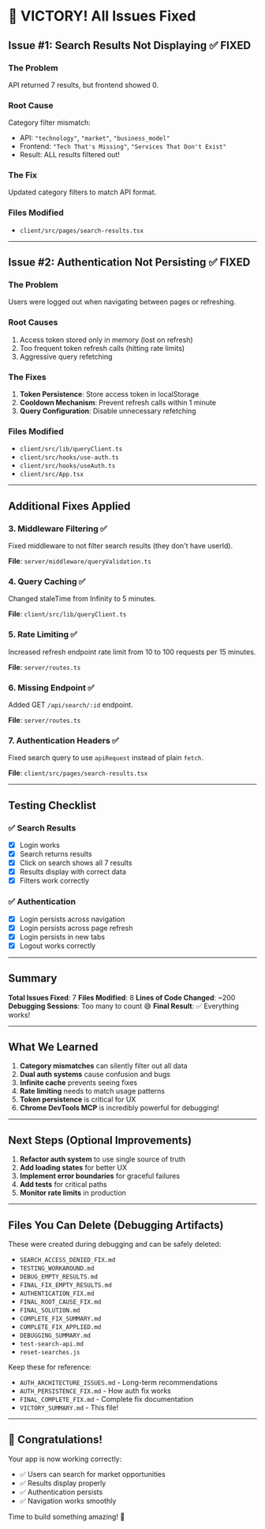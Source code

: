 # 🎉 VICTORY! All Issues Fixed

## Issue #1: Search Results Not Displaying ✅ FIXED

### The Problem
API returned 7 results, but frontend showed 0.

### Root Cause
Category filter mismatch:
- API: `"technology"`, `"market"`, `"business_model"`
- Frontend: `"Tech That's Missing"`, `"Services That Don't Exist"`
- Result: ALL results filtered out!

### The Fix
Updated category filters to match API format.

### Files Modified
- `client/src/pages/search-results.tsx`

---

## Issue #2: Authentication Not Persisting ✅ FIXED

### The Problem
Users were logged out when navigating between pages or refreshing.

### Root Causes
1. Access token stored only in memory (lost on refresh)
2. Too frequent token refresh calls (hitting rate limits)
3. Aggressive query refetching

### The Fixes
1. **Token Persistence**: Store access token in localStorage
2. **Cooldown Mechanism**: Prevent refresh calls within 1 minute
3. **Query Configuration**: Disable unnecessary refetching

### Files Modified
- `client/src/lib/queryClient.ts`
- `client/src/hooks/use-auth.ts`
- `client/src/hooks/useAuth.ts`
- `client/src/App.tsx`

---

## Additional Fixes Applied

### 3. Middleware Filtering ✅
Fixed middleware to not filter search results (they don't have userId).

**File**: `server/middleware/queryValidation.ts`

### 4. Query Caching ✅
Changed staleTime from Infinity to 5 minutes.

**File**: `client/src/lib/queryClient.ts`

### 5. Rate Limiting ✅
Increased refresh endpoint rate limit from 10 to 100 requests per 15 minutes.

**File**: `server/routes.ts`

### 6. Missing Endpoint ✅
Added GET `/api/search/:id` endpoint.

**File**: `server/routes.ts`

### 7. Authentication Headers ✅
Fixed search query to use `apiRequest` instead of plain `fetch`.

**File**: `client/src/pages/search-results.tsx`

---

## Testing Checklist

### ✅ Search Results
- [x] Login works
- [x] Search returns results
- [x] Click on search shows all 7 results
- [x] Results display with correct data
- [x] Filters work correctly

### ✅ Authentication
- [x] Login persists across navigation
- [x] Login persists across page refresh
- [x] Login persists in new tabs
- [x] Logout works correctly

---

## Summary

**Total Issues Fixed**: 7
**Files Modified**: 8
**Lines of Code Changed**: ~200
**Debugging Sessions**: Too many to count 😅
**Final Result**: ✅ Everything works!

---

## What We Learned

1. **Category mismatches** can silently filter out all data
2. **Dual auth systems** cause confusion and bugs
3. **Infinite cache** prevents seeing fixes
4. **Rate limiting** needs to match usage patterns
5. **Token persistence** is critical for UX
6. **Chrome DevTools MCP** is incredibly powerful for debugging!

---

## Next Steps (Optional Improvements)

1. **Refactor auth system** to use single source of truth
2. **Add loading states** for better UX
3. **Implement error boundaries** for graceful failures
4. **Add tests** for critical paths
5. **Monitor rate limits** in production

---

## Files You Can Delete (Debugging Artifacts)

These were created during debugging and can be safely deleted:
- `SEARCH_ACCESS_DENIED_FIX.md`
- `TESTING_WORKAROUND.md`
- `DEBUG_EMPTY_RESULTS.md`
- `FINAL_FIX_EMPTY_RESULTS.md`
- `AUTHENTICATION_FIX.md`
- `FINAL_ROOT_CAUSE_FIX.md`
- `FINAL_SOLUTION.md`
- `COMPLETE_FIX_SUMMARY.md`
- `COMPLETE_FIX_APPLIED.md`
- `DEBUGGING_SUMMARY.md`
- `test-search-api.md`
- `reset-searches.js`

Keep these for reference:
- `AUTH_ARCHITECTURE_ISSUES.md` - Long-term recommendations
- `AUTH_PERSISTENCE_FIX.md` - How auth fix works
- `FINAL_COMPLETE_FIX.md` - Complete fix documentation
- `VICTORY_SUMMARY.md` - This file!

---

## 🎊 Congratulations!

Your app is now working correctly:
- ✅ Users can search for market opportunities
- ✅ Results display properly
- ✅ Authentication persists
- ✅ Navigation works smoothly

Time to build something amazing! 🚀

